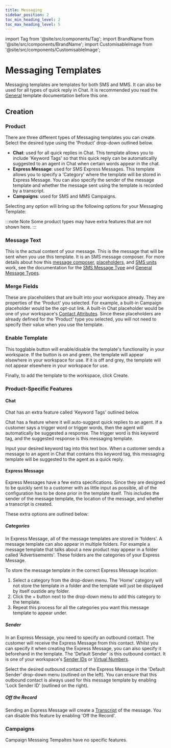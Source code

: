 ```yaml
---
title: Messaging
sidebar_position: 2
toc_min_heading_level: 2
toc_max_heading_level: 5
---
```


import Tag from '@site/src/components/Tag';
import BrandName from '@site/src/components/BrandName';
import CustomisableImage from '@site/src/components/CustomisableImage';


# Messaging Templates

Messaging templates are templates for both SMS and MMS. It can also be used for all types of quick reply in Chat. It is recommended you read the [General](./general) template documentation before this one.

## Creation

### Product

There are three different types of Messaging templates you can create. Select the desired type using the 'Product' drop-down outlined below.

<CustomisableImage src="/img/template-message-product.png" alt="Messaging Template Products" width="600"/>

- **Chat**: used for all quick replies in Chat. This template allows you to include 'Keyword Tags' so that this quick reply can be automaticallly suggested to an agent in Chat when certain words appear in the chat.
- **Express Message**: used for SMS Express Messages. This template allows you to specify a 'Category' where the template will be stored in Express Message. You can also specify the sender of the message template and whether the message sent using the template is recorded by a transcript.
- **Campaigns**: used for SMS and MMS Campaigns.

Selecting any option will bring up the following options for your Messaging Template:

<CustomisableImage src="/img/template-message-options.png" alt="Messaging Template Options" width="500"/>

:::note Note
Some product types may have extra features that are not shown here.
:::

### Message Text

This is the actual content of your message. This is the message that will be sent when you use this template. It is an SMS message composer. For more details about how this [message composer](../message-types/sms.md#message-composer), [placeholders](../message-types/general#placeholders), and [SMS units](../message-types/sms.md#sms-units) work, see the documentation for the [SMS Message Type](../message-types/sms.md) and [General Message Types](../message-types/general).

### Merge Fields

These are placeholders that are built into your workspace already. They are properties of the 'Product' you selected. For example, a built-in Campaign placeholder would be the opt-out link. A built-in Chat placeholder would be one of your workspace's [Contact Attributes](../contacts/attributes.md). Since these placeholders are already defined for the 'Product' type you selected, you will not need to specify their value when you use the template.

### Enable Template

This togglable button will enable/disable the template's functionality in your workspace. If the button is on and green, the template will appear elsewhere in your workspace for use. If it is off and grey, the template will not appear elsewhere in your workspace for use.

Finally, to add the template to the workspace, click <Tag colour="#1582d8" borderColour="#1582d8" fontColour="#FFFFFF">Create</Tag>.


### Product-Specific Features

#### Chat

Chat has an extra feature called 'Keyword Tags' outlined below.

<CustomisableImage src="/img/template-message-chat.png" alt="Chat Template Options" width="500"/>

Chat has a feature where it will auto-suggest quick replies to an agent. If a customer says a trigger word or trigger words, then the agent will automatically be suggested a response. The trigger word is this keyword tag, and the suggested response is this messaging template. 

Input your desired keyword tag into this text box. When a customer sends a message to an agent in Chat that contains this keyword tag, this messaging template will be suggested to the agent as a quick reply.

[comment]: <> (I do not really know how this feature works, I'm just guessing)



#### Express Message

Express Messages have a few extra specifications. Since they are designed to be quickly sent to a customer with as little input as possible, all of the configuration has to be done prior in the template itself. This includes the sender of the message template, the location of the message, and whether a transcript is created.

These extra options are outlined below:

<CustomisableImage src="/img/template-message-express.png" alt="Express Message Template Options" width="500"/>

##### Categories

In Express Message, all of the message templates are stored in 'folders'. A message template can also appear in multiple folders. For example a message template that talks about a new product may appear in a folder called 'Advertisements'. These folders are the categories of your Express Message.

To store the message template in the correct Express Message location:
1. Select a category from the drop-down menu. The 'Home' category will not store the template in a folder and the template will just be displayed by itself oustide any folder.
2. Click the <Tag colour="#FFFFFF" borderColour="#d8dde1" fontColour="#1582d8">+</Tag> button next to the drop-down menu to add this category to the template.
3. Repeat this process for all the categories you want this message template to appear under.


##### Sender

In an Express Message, you need to specify an outbound contact. The customer will receive the Express Message from this contact. Whilst you can specify it when creating the Express Message, you can also specify it beforehand in the template. The 'Default Sender' is this outbound contact. It is one of your workspace's [Sender IDs](../channels/sender-ids.md) or [Virtual Numbers](../channels/virtual-numbers.md). 

Select the desired outbound contact of the Express Message in the 'Default Sender' drop-down menu (outlined on the left). You can ensure that this outbound contact is always used for this message template by enabling 'Lock Sender ID' (outlined on the right). 

<CustomisableImage src="/img/template-message-express-sender.png" alt="Express Message Template Sender Options" width="500"/>

##### Off the Record

Sending an Express Message will create a [Transcript](../transcripts.md) of the message. You can disable this feature by enabling 'Off the Record'.

<CustomisableImage src="/img/template-message-express-record.png" alt="Express Message Template Transcript Options" width="500"/>



### Campaigns

Campaign Messaing Tempaltes have no specific features.







